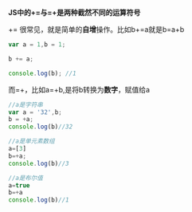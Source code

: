 **JS中的+=与=+是两种截然不同的运算符号**

+= 很常见，就是简单的**自增**操作。比如b+=a就是b=a+b

``` javascript
var a = 1,b = 1;

b += a;

console.log(b); //1
```



而=+，比如a=+b,是将b转换为**数字**，赋值给a

``` javascript
//a是字符串
var a = '32',b;
b = +a;
console.log(b)//32

//a是单元素数组
a=[3]
b=+a;
console.log(b)//3

//a是布尔值
a=true
b=+a
console.log(b)//1
```

